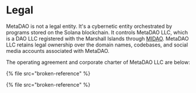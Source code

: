 # Legal

MetaDAO is not a legal entity. It's a cybernetic entity orchestrated by programs stored on the Solana blockchain. It controls MetaDAO LLC, which is a DAO LLC registered with the Marshall Islands through [MIDAO](https://www.midao.org/). MetaDAO LLC retains legal ownership over the domain names, codebases, and social media accounts associated with MetaDAO.

The operating agreement and corporate charter of MetaDAO LLC are below:

{% file src="broken-reference" %}

{% file src="broken-reference" %}
